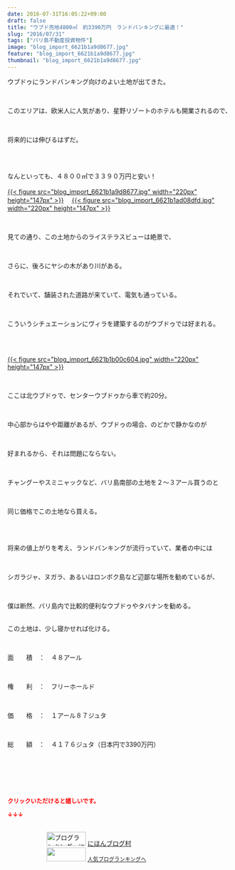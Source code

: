 ```yaml
---
date: 2016-07-31T16:05:22+09:00
draft: false
title: "ウブド売地4800㎡　約3390万円　ランドバンキングに最適！"
slug: "2016/07/31"
tags: ["バリ島不動産投資物件"]
image: "blog_import_6621b1a9d8677.jpg"
feature: "blog_import_6621b1a9d8677.jpg"
thumbnail: "blog_import_6621b1a9d8677.jpg"
---
```

<p>ウブドゥにランドバンキング向けのよい土地が出てきた。</p><br/><p>このエリアは、欧米人に人気があり、星野リゾートのホテルも開業されるので、</p><br/><p>将来的には伸びるはずだ。</p><br/><br/><p>なんといっても、４８００㎡で３３９０万円と安い！ <br/><br/><a href="blog_import_6621b1ab6a1d1.jpg">{{< figure src="blog_import_6621b1a9d8677.jpg" width="220px" height="147px" >}}</a> 　<a href="blog_import_6621b1ae64f5b.jpg">{{< figure src="blog_import_6621b1ad08dfd.jpg" width="220px" height="147px" >}}</a> <br/></p><br/><p>見ての通り、この土地からのライステラスビューは絶景で、</p><br/><p>さらに、後ろにヤシの木があり川がある。</p><br/><p>それでいて、舗装された道路が来ていて、電気も通っている。</p><br/><p>こういうシチュエーションにヴィラを建築するのがウブドゥでは好まれる。</p><br/><br/><p><a href="blog_import_6621b1b227be5.jpg">{{< figure src="blog_import_6621b1b00c604.jpg" width="220px" height="147px" >}}</a> <br/></p><br/><p>ここは北ウブドゥで、センターウブドゥから車で約20分。</p><br/><p>中心部からはやや距離があるが、ウブドゥの場合、のどかで静かなのが</p><br/><p>好まれるから、それは問題にならない。</p><p><br/></p><p>チャングーやスミニャックなど、バリ島南部の土地を２～３アール買うのと</p><br/><p>同じ価格でこの土地なら買える。</p><br/><p><br/>将来の値上がりを考え、ランドバンキングが流行っていて、業者の中には</p><br/><p>シガラジャ、ヌガラ、あるいはロンボク島など辺鄙な場所を勧めているが、</p><br/><p>僕は断然、バリ島内で比較的便利なウブドゥやタバナンを勧める。</p><p><br/>この土地は、少し寝かせれば化ける。</p><p><br/></p><p>面　　積　：　４８アール</p><br/><p>権　　利　：　フリーホールド</p><br/><p>価　　格　：　１アール８７ジュタ</p><br/><p>総　　額　：　４１７６ジュタ（日本円で3390万円）</p><br/><p><br/></p><br/><p><font color="#ff0000" size="2"><strong>クリックいただけると嬉しいです。<br/></strong></font></p><p><font color="#ff0000" size="2"><strong>↓↓↓</strong></font></p><p><br/><a href="ranking.html" target="_blank"><img border="0" alt="ブログランキング・にほんブログ村へ" src="data:image/svg+xml;charset=utf-8,%3Csvg%20xmlns%3D%22http%3A%2F%2Fwww.w3.org%2F2000%2Fsvg%22%20title%3D%22Placeholder%20for%20Images%22%20role%3D%22presentation%22%20viewBox%3D%220%200%2088%2031%22%20%2F%3E" width="88" height="31" data-src="https://img-proxy.blog-video.jp/images?url=http%3A%2F%2Fwww.blogmura.com%2Fimg%2Fwww88_31.gif" style="aspect-ratio: auto 88 / 31;"/><noscript><img border="0" alt="ブログランキング・にほんブログ村へ" src="https://img-proxy.blog-video.jp/images?url=http%3A%2F%2Fwww.blogmura.com%2Fimg%2Fwww88_31.gif" width="88" height="31"></noscript></a> <a href="ranking.html" target="_blank">にほんブログ村</a> <br/><a title="人気ブログランキングへ" href="link.php?1804582"><img border="0" src="data:image/svg+xml;charset=utf-8,%3Csvg%20xmlns%3D%22http%3A%2F%2Fwww.w3.org%2F2000%2Fsvg%22%20title%3D%22Placeholder%20for%20Images%22%20role%3D%22presentation%22%20viewBox%3D%220%200%2088%2031%22%20%2F%3E" width="88" height="31" data-src="https://blog.with2.net/img/banner/banner_22.gif" style="aspect-ratio: auto 88 / 31;"/><noscript><img border="0" src="https://blog.with2.net/img/banner/banner_22.gif" width="88" height="31"></noscript></a> <a style="FONT-SIZE: 12px" href="link.php?1804582">人気ブログランキングへ</a> </p>


